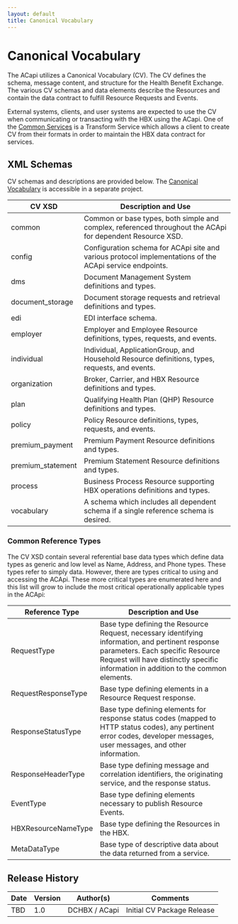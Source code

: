```yaml
---
layout: default
title: Canonical Vocabulary
---
```


# Canonical Vocabulary

The ACapi utilizes a Canonical Vocabulary (CV).  The CV defines the schema, message content, and structure for the Health Benefit Exchange.  The various CV schemas and data elements describe the Resources and contain the data contract to fulfill Resource Requests and Events.

External systems, clients, and user systems are expected to use the CV when communicating or transacting with the HBX using the ACapi.  One of the [Common Services](/docs/common_services) is a Transform Service which allows a client to create CV from their formats in order to maintain the HBX data contract for services.

## XML Schemas
CV schemas and descriptions are provided below.  The [Canonical Vocabulary](http://github.com/dchbx/cv) is accessible in a separate project.

| CV XSD	| Description and Use | 
| ----- | --------- | 
| common	| Common or base types, both simple and complex, referenced throughout the ACApi for dependent Resource XSD.| 
| config	| Configuration schema for ACApi site and various protocol implementations of the ACApi service endpoints. | 
| dms       | Document Management System definitions and types. |
| document_storage | Document storage requests and retrieval definitions and types. |
| edi	    | EDI interface schema. | 
| employer	| Employer and Employee Resource definitions, types, requests, and events. | 
| individual	| Individual, ApplicationGroup, and Household Resource definitions, types, requests, and events. | 
| organization	| Broker, Carrier, and HBX Resource definitions and types. | 
| plan	| Qualifying Health Plan (QHP) Resource definitions and types. | 
| policy	| Policy Resource definitions, types, requests, and events. | 
| premium_payment	| Premium Payment Resource definitions and types. | 
| premium_statement	| Premium Statement Resource definitions and types. | 
| process	| Business Process Resource supporting HBX operations definitions and types. | 
| vocabulary | A schema which includes all dependent schema if a single reference schema is desired. |

### Common Reference Types

The CV XSD contain several referential base data types which define data types as generic and low level as Name, Address, and Phone types.  These types refer to simply data.  However, there are types critical to using and accessing the ACApi.  These more critical types are enumerated here and this list will grow to include the most critical operationally applicable types in the ACApi:

| Reference Type	| Description and Use | 
| ----- | --------- | 
| RequestType	| Base type defining the Resource Request, necessary identifying information, and pertinent response parameters.  Each specific Resource Request will have distinctly specific information in addition to the common elements. | 
| RequestResponseType | Base type defining elements in a Resource Request response.  |
| ResponseStatusType | Base type defining elements for response status codes (mapped to HTTP status codes), any pertinent error codes, developer messages, user messages, and other information. |
| ResponseHeaderType | Base type defining message and correlation identifiers, the originating service, and the response status. |
| EventType	| Base type defining elements necessary to publish Resource Events. |
| HBXResourceNameType | Base type defining the Resources in the HBX. |
| MetaDataType | Base type of descriptive data about the data returned from a service. | 

## Release History

| Date	| Version	| Author(s)	| Comments | 
| ----- | --------- | --------- | -------- |
| TBD	| 1.0	    | DCHBX / ACapi	 | Initial CV Package Release |
